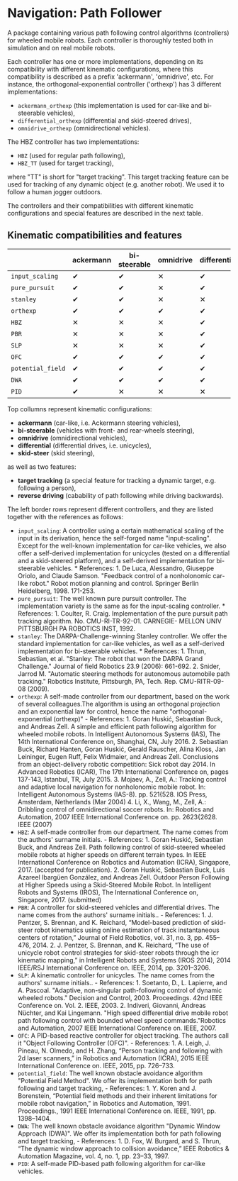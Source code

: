 # Navigation: Path Follower
A package containing various path following control algorithms (controllers) for wheeled mobile robots. Each controller is thoroughly tested both in simulation and on real mobile robots.

Each controller has one or more implementations, depending on its compatibility with different kinematic configurations, where this compatibility is described as a prefix 'ackermann', 'omnidrive', etc. For instance, the orthogonal-exponential controller ('orthexp') has 3 different implementations:
* `ackermann_orthexp` (this implementation is used for car-like and bi-steerable vehicles),
* `differential_orthexp` (differential and skid-steered drives),
* `omnidrive_orthexp` (omnidirectional vehicles).

The HBZ controller has two implementations:
* `HBZ` (used for regular path following),
* `HBZ_TT` (used for target tracking),

where "TT" is short for "target tracking". This target tracking feature can be used for tracking of any dynamic object (e.g. another robot). We used it to follow a human jogger outdoors.

The controllers and their compatibilities with different kinematic configurations and special features are described in the next table.


## Kinematic compatibilities and features
|                    | ackermann     | bi-steerable   | omnidrive | differential | skid-steer | target tracking | reverse driving |
| ------------------ | ------------- | -------------- | --------- | ------------ | ---------- | --------------- | --------------- | 
| `input_scaling`    | &#10004;      | &#10004;       | &#10005;  | &#10004;     | &#10004;   | &#10005;        | &#10004;        |
| `pure_pursuit`     | &#10004;      | &#10004;       | &#10005;  | &#10004;     | &#10004;   | &#10005;        | &#10004;        |
| `stanley`          | &#10004;      | &#10004;       | &#10005;  | &#10005;     | &#10005;   | &#10005;        | &#10004;        |
| `orthexp`          | &#10004;      | &#10004;       | &#10004;  | &#10004;     | &#10004;   | &#10005;        | &#10004;        |
| `HBZ`              | &#10005;      | &#10005;       | &#10005;  | &#10004;     | &#10004;   | &#10004;        | &#10004;        |
| `PBR`              | &#10005;      | &#10005;       | &#10005;  | &#10004;     | &#10004;   | &#10005;        | &#10004;        |
| `SLP`              | &#10005;      | &#10005;       | &#10005;  | &#10004;     | &#10004;   | &#10005;        | &#10004;        |
| `OFC`              | &#10004;      | &#10004;       | &#10004;  | &#10004;     | &#10004;   | &#10004;        | &#10005;        |
| `potential_field`  | &#10004;      | &#10004;       | &#10004;  | &#10004;     | &#10004;   | &#10004;        | &#10005;        |
| `DWA`              | &#10004;      | &#10004;       | &#10004;  | &#10004;     | &#10004;   | &#10004;        | &#10005;        |
| `PID`              | &#10004;      | &#10005;       | &#10005;  | &#10005;     | &#10005;   | &#10005;        | &#10004;        |


Top collumns represent kinematic configurations: 
* **ackermann** (car-like, i.e. Ackermann steering vehicles), 
* **bi-steerable** (vehicles with front- and rear-wheels steering),
* **omnidrive** (omnidirectional vehicles), 
* **differential** (differential drives, i.e. unicycles), 
* **skid-steer** (skid steering), 

as well as two features:
* **target tracking** (a special feature for tracking a dynamic target, e.g. following a person),
* **reverse driving** (cabability of path following while driving backwards).

The left border rows represent different controllers, and they are listed together with the references as follows:

* `input_scaling`: A controller using a certain mathematical scaling of the input in its derivation, hence the self-forged name "input-scaling". Except for the well-known implementation for car-like vehicles, we also offer a self-derived implementation for unicycles (tested on a differential and a skid-steered platform), and a self-derived implementation for bi-steerable vehicles.
      * References:
        1. De Luca, Alessandro, Giuseppe Oriolo, and Claude Samson. "Feedback control of a nonholonomic car-like robot." Robot motion planning and control. Springer Berlin Heidelberg, 1998. 171-253.
* `pure_pursuit`: The well known pure pursuit controller. The implementation variety is the same as for the input-scaling controller.
      * References:
        1. Coulter, R. Craig. Implementation of the pure pursuit path tracking algorithm. No. CMU-RI-TR-92-01. CARNEGIE- MELLON UNIV PITTSBURGH PA ROBOTICS INST, 1992.
* `stanley`: The DARPA-Challenge-winning Stanley controller. We offer the standard implementation for car-like vehicles, as well as a self-derived implementation for bi-steerable vehicles.
      * References:
        1. Thrun, Sebastian, et al. "Stanley: The robot that won the DARPA Grand Challenge." Journal of field Robotics 23.9 (2006): 661-692.
        2. Snider, Jarrod M. "Automatic steering methods for autonomous automobile path tracking." Robotics Institute, Pittsburgh, PA, Tech. Rep. CMU-RITR-09-08 (2009).
* `orthexp`: A self-made controller from our department, based on the work of several colleagues.The algorithm is using an orthogonal projection and an exponential law for control, hence the name "orthogonal-exponential (orthexp)"
      - References:
        1. Goran Huskić, Sebastian Buck, and Andreas Zell. A simple and efficient path following algorithm for wheeled mobile robots. In Intelligent Autonomous Systems (IAS), The 14th International Conference on, Shanghai, CN, July 2016.
        2. Sebastian Buck, Richard Hanten, Goran Huskić, Gerald Rauscher, Alina Kloss, Jan Leininger, Eugen Ruff, Felix Widmaier, and Andreas Zell. Conclusions from an object-delivery robotic competition: Sick robot day 2014. In Advanced Robotics (ICAR), The 17th International Conference on, pages 137-143, Istanbul, TR, July 2015.
        3. Mojaev, A., Zell, A.: Tracking control and adaptive local navigation for nonholonomic mobile robot. In: Intelligent Autonomous Systems (IAS-8). pp. 521{528. IOS Press, Amsterdam, Netherlands (Mar 2004)
        4. Li, X., Wang, M., Zell, A.: Dribbling control of omnidirectional soccer robots. In: Robotics and Automation, 2007 IEEE International Conference on. pp. 2623{2628. IEEE (2007)
* `HBZ`: A self-made controller from our department. The name comes from the authors' surname initials.
      - References:
        1. Goran Huskić, Sebastian Buck, and Andreas Zell. Path following control of skid-steered wheeled mobile robots at higher speeds on different terrain types. In IEEE International Conference on Robotics and Automation (ICRA), Singapore, 2017. (accepted for publication).
        2. Goran Huskić, Sebastian Buck, Luis Azareel Ibargüen González, and Andreas Zell. Outdoor Person Following at Higher Speeds using a Skid-Steered Mobile Robot. In Intelligent Robots and Systems (IROS), The International Conference on, Singapore, 2017. (submitted)
* `PBR`: A controller for skid-steered vehicles and differential drives. The name comes from the authors' surname initials..
      - References:
        1. J. Pentzer, S. Brennan, and K. Reichard, “Model-based prediction of skid-steer robot kinematics using online estimation of track instantaneous centers of rotation,” Journal of Field Robotics, vol. 31, no. 3, pp. 455–476, 2014.
        2. J. Pentzer, S. Brennan, and K. Reichard, “The use of unicycle robot control strategies for skid-steer robots through the icr kinematic mapping,” in Intelligent Robots and Systems (IROS 2014), 2014 IEEE/RSJ International Conference on. IEEE, 2014, pp. 3201–3206.
* `SLP`: A kinematic controller for unicycles. The name comes from the authors' surname initials..
      - References:
        1. Soetanto, D., L. Lapierre, and A. Pascoal. "Adaptive, non-singular path-following control of dynamic wheeled robots." Decision and Control, 2003. Proceedings. 42nd IEEE Conference on. Vol. 2. IEEE, 2003.
        2. Indiveri, Giovanni, Andreas Nüchter, and Kai Lingemann. "High speed differential drive mobile robot path following control with bounded wheel speed commands."Robotics and Automation, 2007 IEEE International Conference on. IEEE, 2007.
* `OFC`: A PID-based reactive controller for object tracking. The authors call it "Object Following Controller (OFC)".
      - References:
        1. A. Leigh, J. Pineau, N. Olmedo, and H. Zhang, “Person tracking and following with 2d laser scanners,” in Robotics and Automation (ICRA), 2015 IEEE International Conference on. IEEE, 2015, pp. 726–733.
* `potential_field`: The well known obstacle avoidance algorithm "Potential Field Method". We offer its implementation both for path following and target tracking,
      - References:
        1. Y. Koren and J. Borenstein, “Potential field methods and their inherent limitations for mobile robot navigation,” in Robotics and Automation, 1991. Proceedings., 1991 IEEE International Conference on. IEEE, 1991, pp. 1398–1404.
* `DWA`: The well known obstacle avoidance algorithm "Dynamic Window Approach (DWA)". We offer its implementation both for path following and target tracking,
      - References:
        1. D. Fox, W. Burgard, and S. Thrun, “The dynamic window approach to collision avoidance,” IEEE Robotics & Automation Magazine, vol. 4, no. 1, pp. 23–33, 1997.
* `PID`: A self-made PID-based path following algorithm for car-like vehicles.

